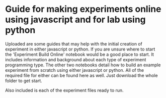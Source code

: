 # Guide for making experiments online using javascript and for lab using python
Uploaded are some guides that may help with the initial creation of experiment in either javascript or python. If you are unsure where to start the 'Experiment Build Online' notebook would be a good place to start. It includes information and background about each type of experiment programming type. The other two notebooks detail how to build an example experiment from scratch using either javascript or python. All of the required file for either can be found here as well. Just download the whole folder to get start.

Also included is each of the experiment files ready to run.
